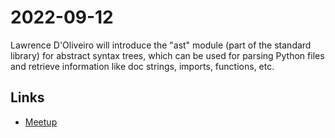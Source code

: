 # 2022-09-12

Lawrence D'Oliveiro will introduce the "ast" module (part of the standard library) for abstract syntax trees, which can be used for parsing Python files and retrieve information like doc strings, imports, functions, etc.

## Links
* [Meetup](https://www.meetup.com/nzpug-hamilton/events/283776844/)
